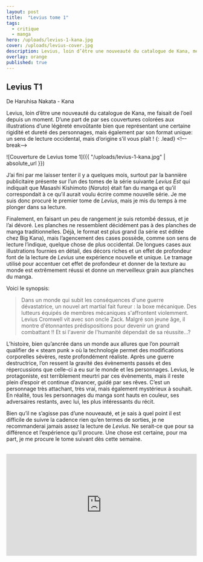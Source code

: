 ```yaml
---
layout: post
title:  "Levius tome 1"
tags:
  - critique
  - manga
hero: /uploads/levius-1-kana.jpg
cover: /uploads/levius-cover.jpg
description: Levius, loin d’être une nouveauté du catalogue de Kana, me faisait de l’oeil depuis un moment. D’une part de par ses couvertures colorées aux illustrations d’une légèreté envoûtante bien que représentant une certaine rigidité et dureté des personnages, mais également par son format unique un sens de lecture occidental, mais d’origine s’il vous plaît ![...]
overlay: orange
published: true
---
```

## Levius T1

De Haruhisa Nakata - Kana

Levius, loin d’être une nouveauté du catalogue de Kana, me faisait de l’oeil depuis un moment. D’une part de par ses couvertures colorées aux illustrations d’une légèreté envoûtante bien que représentant une certaine rigidité et dureté des personnages, mais également par son format unique: un sens de lecture occidental, mais d’origine s’il vous plaît !
{: .lead}
<!–-break-–>

![Couverture de Levius tome 1]({{ "/uploads/levius-1-kana.jpg" | absolute_url }})

J’ai fini par me laisser tenter il y a quelques mois, surtout par la bannière publicitaire présente sur l’un des tomes de la série suivante *Levius Est* qui indiquait que Masashi Kishimoto (*Naruto*) était fan du manga et qu’il correspondait à ce qu’il aurait voulu écrire comme nouvelle série. Je me suis donc procuré le premier tome de *Levius*, mais je mis du temps à me plonger dans sa lecture.

Finalement, en faisant un peu de rangement je suis retombé dessus, et je l’ai dévoré. Les planches ne ressemblent décidément pas à des planches de manga traditionnelles. Déjà, le format est plus grand (la série est éditée chez Big Kana), mais l’agencement des cases possède, comme son sens de lecture l’indique, quelque chose de plus occidental. De longues cases aux illustrations fournies en détail, des décors riches et un effet de profondeur font de la lecture de *Levius* une expérience nouvelle et unique. Le tramage utilisé pour accentuer cet effet de profondeur et donner de la texture au monde est extrêmement réussi et donne un merveilleux grain aux planches du manga.

Voici le synopsis:

> Dans un monde qui subit les conséquences d'une guerre dévastatrice, un nouvel art martial fait fureur : la boxe mécanique. Des lutteurs équipés de membres mécaniques s'affrontent violemment. Levius Cromwell vit avec son oncle Zack. Malgré son jeune âge, il montre d'étonnantes prédispositions pour devenir un grand combattant !! Et si l'avenir de l'humanité dépendait de sa réussite…?

L’histoire, bien qu’ancrée dans un monde aux allures que l’on pourrait qualifier de « steam punk » où la technologie permet des modifications corporelles sévères, reste profondément réaliste. Après une guerre destructrice, l’on ressent la gravité des évènements passés et des répercussions que celle-ci a eu sur le monde et les personnages. Levius, le protagoniste, est terriblement meurtri par ces évènements, mais il reste plein d’espoir et continue d’avancer, guidé par ses rêves. C’est un personnage très attachant, très vrai, mais également mystérieux à souhait. En réalité, tous les personnages du manga sont hauts en couleur, ses adversaires restants, avec lui, les plus intéressants du récit.

Bien qu’il ne s’agisse pas d’une nouveauté, et je sais à quel point il est difficile de suivre la cadence rien qu’en termes de sorties, je ne recommanderai jamais assez la lecture de *Levius*. Ne serait-ce que pour sa différence et l’expérience qu’il procure. Une chose est certaine, pour ma part, je me procure le tome suivant dès cette semaine.

<br/>

<iframe src="https://anchor.fm/thomaslieben/embed/episodes/Levius-T1-e13tdn" height="270px" width="100%" frameborder="0" scrolling="no"></iframe>

